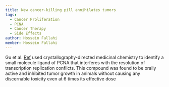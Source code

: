 ```yaml
---
title: New cancer-killing pill annihilates tumors
tags:
  - Cancer Proliferation
  - PCNA
  - Cancer Therapy
  - Side Effects
author: Hossein Fallahi
member: Hossein Fallahi
---
```

Gu et al. [Ref](https://www.cell.com/cell-chemical-biology/pdfExtended/S2451-9456(23)00221-0) used crystallography-directed medicinal chemistry to identify a small molecule ligand of PCNA that interferes with the resolution of transcription replication conflicts. 
This compound was found to be orally active and inhibited tumor growth in animals without causing any discernable toxicity even at 6 times its effective dose
